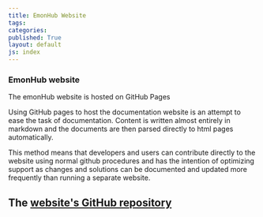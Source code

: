 ```yaml
---
title: EmonHub Website
tags: 
categories: 
published: True
layout: default
js: index
---
```


### EmonHub website

The emonHub website is hosted on GitHub Pages

Using GitHub pages to host the documentation website is an attempt to ease the task of documentation. Content is written almost entirely in markdown and the documents are then parsed directly to html pages automatically.

This method means that developers and users can contribute directly to the website using normal github procedures and has the intention of optimizing support as changes and solutions can be documented and updated more frequently than running a separate website.

The [website's GitHub repository]({{site.web-git}}/blob/master/README.md)
----------------------------------------------------------------------------------------------------------

